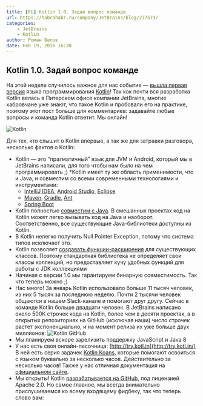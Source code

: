 ```yaml
---
title: [RU] Kotlin 1.0. Задай вопрос команде.
url: https://habrahabr.ru/company/JetBrains/blog/277573/
categories:
    - JetBrains
    - Kotlin
author: Роман Белов
date: Feb 19, 2016 16:30
---
```

## Kotlin 1.0. Задай вопрос команде

На этой неделе случилось важное для нас событие — [вышла первая версия](http://blog.jetbrains.com/kotlin/2016/02/kotlin-1-0-released-pragmatic-language-for-jvm-and-android/) языка программирования [Kotlin](http://kotlinlang.org/)! Так как почти вся разработка Kotlin велась в Питерском офисе компании JetBrains, многие хабровчане уже знают, что такое Kotlin и пробовали его на практике, поэтому этот пост больше для комментариев: задавайте любые вопросы и команда Kotlin ответит. Мы онлайн!

![Kotlin](https://habrastorage.org/getpro/habr/post_images/2f8/f4e/685/2f8f4e6857445ecef579ae6e96e80c60.png)


Для тех, кто слышит о Kotlin впервые, а так же для затравки разговора, несколько фактов о Kotlin:

* Kotlin — это “прагматичный” язык для JVM и Android, который мы в JetBrains написали, для того чтобы нам было на чем программировать ;)
*Kotlin имеет ту же облаcть применимости, что и Javа, и совместим со всеми современными технологиями и инструментами:
    * [IntelliJ IDEA](http://kotlinlang.org/docs/tutorials/getting-started.html), [Android Studio](http://kotlinlang.org/docs/tutorials/kotlin-android.html), [Eclipse](http://kotlinlang.org/docs/tutorials/getting-started-eclipse.html)
    * [Maven](http://kotlinlang.org/docs/reference/using-maven.html), [Gradle](http://kotlinlang.org/docs/reference/using-gradle.html), [Ant](http://kotlinlang.org/docs/reference/using-ant.html)
    * [Spring Boot](https://spring.io/blog/2016/02/15/developing-spring-boot-applications-with-kotlin)
* Kotlin полностью [совместим с Java](http://kotlinlang.org/docs/reference/java-interop.html). В смешанных проектах код на Kotlin может легко вызывать код на Java и наоборот. Соответственно, все существующие Java-библиотеки доступны из Kotlin.
* В Kotlin нелегко получить Null Pointer Exception, потому что система типов исключает это.
* Kotlin позволяет [создавать функции-расширения](http://kotlinlang.org/docs/reference/extensions.html) для существующих классов. Поэтому стандартная библиотека не определяет свои классы коллекций, но предоставляет кучу удобных функций для работы с JDK коллекциями
* Начиная с версии 1.0 мы гарантируем бинарную совместимость. Так что теперь можно ;)
* Нас много! За январь Kotlin использовало больше 11 тысяч человек, из них 5 тысяч за последнюю неделю. Почти 2 тысячи человек общаются в нашем Slack-канале и помогают друг другу. Сейчас в команде Kotlin больше двадцати человек. В JetBrains написано около 500К строчек кода на Kotlin, более чем в десяти проектах, а в открытых репозиториях на GitHub (исключая наши) число строчек растет экспоненциально, и на момент релиза их уже больше двух миллионов: ![Kotlin GitHub](https://habrastorage.org/getpro/habr/post_images/75e/087/333/75e087333d725b9f69ec3d009abf17fe.gif)
* Мы планируем вскоре зарелизить поддержку JavaScript и Java 8
* У нас есть своя онлайн-песочница: [http://try.kotl.in](http://try.kotl.in/) В ней есть серия задачек [Kotlin Koans](http://try.kotl.in/koans), которые помогают освоиться с языком буквально за несколько часов. Действительно за несколько часов! Также у нас отличная документация на [официальном сайте](http://kotlinlang.org/docs/reference/).
* Мы открыты! Kotlin [разрабатывается на GitHub](https://github.com/JetBrains/kotlin), под лицензией Apache 2.0. Но самое главное, мы всегда внимательно прислушиваемся ко всему входящему фидбеку, так что теперь слово вам:
